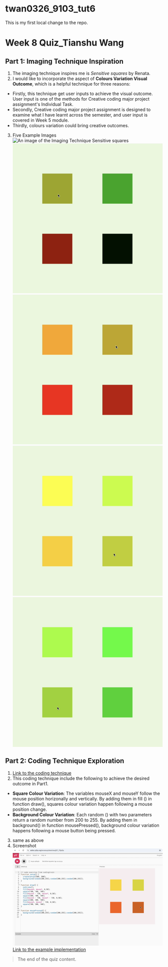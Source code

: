 # twan0326_9103_tut6

This is my first local change to the repo.

# Week 8 Quiz_Tianshu Wang
## Part 1: Imaging Technique Inspiration
1. The imaging technique inspires me is *Sensitive squares* by Renata. 
2. I would like to incorporate the aspect of **Colours Variation Visual Outcome**, which is a helpful technique for three reasons:
- Firstly, this technique get user inputs to achieve the visual outcome. User input is one of the methods for Creative coding major project assignment's Individual Task.
- Secondly, Creative coding major project assignment is designed to examine what I have learnt across the semester, and user input is covered in Week 5 module.
- Thirdly, colours variation could bring creative outcomes.
3. Five Example Images
![An image of the Imaging Technique *Sensitive squares*](https://thecodingtrain.com/static/7eef32ce7573448dc22ceb6324908af0/c02f6/contribution-1725221639.webp) 
![An image of the Imaging Technique *Sensitive squares* Screenshot1](readmeImages/Imaging_Technique_Example_Screenshot_1.png)
![An image of the Imaging Technique *Sensitive squares* Screenshot2](readmeImages/Imaging_Technique_Example_Screenshot_2.png)
![An image of the Imaging Technique *Sensitive squares* Screenshot3](readmeImages/Imaging_Technique_Example_Screenshot_3.png)
![An image of the Imaging Technique *Sensitive squares* Screenshot3](readmeImages/Imaging_Technique_Example_Screenshot_4.png)

## Part 2: Coding Technique Exploration
1. [Link to the coding technique](https://editor.p5js.org/renatazp/sketches/j07_7QpDp)
2. This coding technique include the following to achieve the desired outcome in Part1.
- **Square Colour Variation**: The variables mouseX and mouseY follow the mouse position horizonally and vertically. By adding them in fill () in function draw(), squares colour variation happen following a mouse position change.
- **Background Colour Variation**: Each random () with two parameters return a random number from 200 to 255. By adding them in background() in function mousePressed(), background colour variation happens following a mouse button being pressed. 
3. same as above
4. Screenshot
![An image of the Coding_Technique_In_Action *Sensitive squares*](readmeImages/Coding_Technique_In_Action_Screenshot.png)
[Link to the example implementation](https://editor.p5js.org/renatazp/sketches/j07_7QpDp)

> The end of the quiz content.